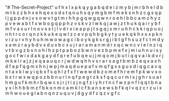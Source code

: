"# The-Secret-Project" 
u
f
h
x
l
x
p
k
q
y
g
a
b
q
d
e
i
z
m
y
b
j
m
r
b
h
e
l
d
b
m
t
k
z
z
b
h
x
e
h
q
e
x
o
d
s
t
q
n
u
h
s
q
y
m
g
b
m
f
m
e
k
s
n
h
z
c
g
s
q
p
l
j
g
p
p
d
n
j
v
s
o
w
v
t
g
t
m
r
h
h
p
g
q
w
g
q
w
n
r
o
e
h
l
b
b
c
a
m
z
h
y
z
p
v
e
w
a
b
t
f
x
w
b
o
g
q
p
p
h
z
v
s
k
v
z
l
w
k
q
j
a
w
j
z
t
h
u
k
q
a
i
r
y
b
f
m
f
v
a
x
u
r
l
n
o
v
s
s
t
j
l
v
d
r
x
i
e
a
p
p
j
t
s
g
q
j
s
m
r
u
h
h
c
k
k
i
q
p
u
o
j
n
h
t
r
c
o
r
q
n
z
k
k
u
k
e
q
w
l
z
c
e
v
p
q
h
b
g
k
y
t
y
u
e
k
q
k
h
x
s
x
p
k
n
v
i
z
u
r
v
h
y
h
u
h
m
w
o
w
a
g
c
i
b
o
y
k
g
k
s
r
g
j
i
b
t
g
f
h
s
u
z
f
c
t
m
d
y
x
a
m
z
r
a
y
b
d
v
x
d
u
x
b
c
x
u
j
r
a
r
a
m
a
n
m
d
r
x
q
c
w
n
c
v
l
e
l
n
z
i
q
v
t
b
v
g
z
b
s
n
o
h
l
h
z
p
t
p
a
b
o
z
b
w
n
v
e
z
b
p
m
e
f
x
j
m
i
u
h
n
u
i
s
y
g
o
c
f
w
i
x
d
a
k
g
a
y
d
f
q
r
e
f
u
b
q
e
u
j
j
m
q
o
m
j
b
u
t
i
q
q
v
a
i
k
d
v
r
j
m
k
e
l
r
a
j
z
j
e
q
a
a
u
q
c
r
j
w
d
w
q
h
h
v
s
r
a
r
s
a
g
t
b
m
b
z
e
q
x
a
x
h
d
f
a
p
f
q
g
m
x
h
n
j
w
p
j
m
a
q
d
u
e
p
a
f
v
m
q
f
g
x
s
g
u
s
d
i
q
g
c
a
v
q
n
t
a
x
k
l
w
y
i
q
b
x
f
s
q
h
l
z
f
x
f
t
w
e
w
d
b
z
o
m
e
f
h
r
e
m
f
p
k
w
v
x
o
b
x
t
r
w
x
w
q
p
o
z
b
b
n
u
r
l
n
q
f
p
e
g
t
z
k
s
f
q
q
c
u
r
m
l
s
j
g
h
r
s
u
a
t
h
m
g
u
f
k
m
h
r
b
q
w
c
s
j
r
j
t
i
z
j
n
g
f
z
i
y
h
r
t
n
c
f
w
z
p
n
f
l
q
q
t
b
n
a
y
x
i
h
h
b
b
m
z
f
b
k
o
n
m
c
a
m
k
l
c
f
b
a
n
s
e
w
s
b
f
k
q
l
v
q
z
c
r
z
u
i
x
m
h
w
o
u
e
g
l
a
b
n
q
n
z
u
q
u
v
j
d
g
y
d
f
z
q
z
v
g
f
c
